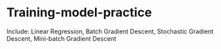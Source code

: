 # Training-model-practice
Include:
Linear Regression, Batch Gradient Descent, Stochastic Gradient Descent, Mini-batch Gradient Descent
